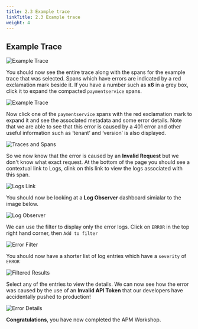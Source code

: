```yaml
---
title: 2.3 Example trace
linkTitle: 2.3 Example trace
weight: 4
---
```


## Example Trace

![Example Trace](../../images/example-trace.png)

You should now see the entire trace along with the spans for the example trace that was selected. Spans which have errors are indicated by a red exclamation mark beside it.  If you have a number such as **x6** in a grey box, click it to expand the compacted `paymentservice` spans.

![Example Trace](../../images/trace-span.png)

 Now click one of the `paymentservice` spans with the red exclamation mark to expand it and see the associated metadata and some error details. Note that we are able to see that this error is caused by a 401 error and other useful information such as ‘tenant’ and ‘version’ is also displayed.

![Traces and Spans](../../images/trace-metadata.png)

So we now know that the error is caused by an **Invalid Request** but we don't know what exact request.  At the bottom of the page you should see a contextual link to Logs, clink on this link to view the logs associated with this span.

![Logs Link](../../images/logs_link.png)

You should now be looking at a **Log Observer** dashboard simialar to the image below.

![Log Observer](../../images/log_observer.png)

We can use the filter to display only the error logs.  Click on `ERROR` in the top right hand corner, then `Add to filter`

![Error Filter](../../images/error_filter.png)

You should now have a shorter list of log entries which have a `severity` of `ERROR`

![Filtered Results](../../images/filtered_results.png)

Select any of the entries to view the details.  We can now see how the error was caused by the use of an **Invalid API Token** that our developers have accidentally pushed to production!

![Error Details](../../images/error_details.png)

**Congratulations**, you have now completed the APM Workshop.
